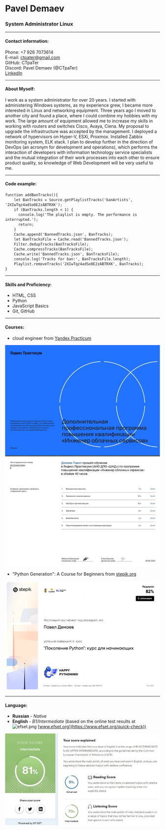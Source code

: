 # Pavel Demaev
### System Administrator Linux

---

#### Contact information:

Phone: +7 926 7073614<br>
E-mail: ctpater@gmail.com<br>
GitHub: CTpaTer<br>
Discord: Pavel Demaev (@CTpaTer)<br>
[LinkedIn](https://www.linkedin.com/in/pavel-viktorovich-ab8a5b218/)

---

#### About Myself:
I work as a system administrator for over 20 years. I started with administering Windows systems, as my experience grew, I became more interested in Linux and networking equipment. 
Three years ago I moved to another city and found a place, where I could combine my hobbies with my work. The large amount of equipment allowed me to increase my skills in working with routers and switches Cisco, Avaya, Ciena. My proposal to upgrade the infrastructure was accepted by the management. I deployed a network of hypervisors on Hyper-V, ESXi, Proxmox. Installed Zabbix monitoring system, ELK stack.
I plan to develop further in the direction of DevOps (an acronym for development and operations), which performs the interaction of developers with information technology service specialists and the mutual integration of their work processes into each other to ensure product quality, so knowledge of Web Development will be very useful to me.

---

#### Code example:
```
function addBanTracks(){
    let BanTracks = Source.getPlaylistTracks('banArtists', '2XIwTqz4adSo0E2zABTRXK'); 
    if (BanTracks.length < 1) {
      console.log('The playlist is empty. The performance is interrupted.');
      return;
    } 
    Cache.append('BannedTracks.json', BanTracks);
    let BanTracksFile = Cache.read('BannedTracks.json');
    Filter.dedupTracks(BanTracksFile);
    Cache.compressTracks(BanTracksFile);
    Cache.write('BannedTracks.json', BanTracksFile);
    console.log('Tracks for ban:', BanTracksFile.length);
    Playlist.removeTracks('2XIwTqz4adSo0E2zABTRXK', BanTracks);
}
```

---

#### Skills and Proficiency:
- HTML, CSS
- Python
- JavaScript Basics
- Git, GitHub

---

#### Courses:
- cloud engineer from [Yandex Practicum](https://practicum.yandex.ru/ycloud/)

![yandex.jpg](img/yandex.jpg)

- "Python Generation": A Course for Beginners from [stepik.org](https://stepik.org/cert/869759)

![stepic.png](img/stepik.png)

---

#### Language:
- **Russian** - *Native*
- **English** - *B1/Intermediate*
(based on the online test results at ![efset.png](img/efset.png) [www.efset.org](https://www.efset.org/quick-check))

![english.jpg](img/english.jpg)